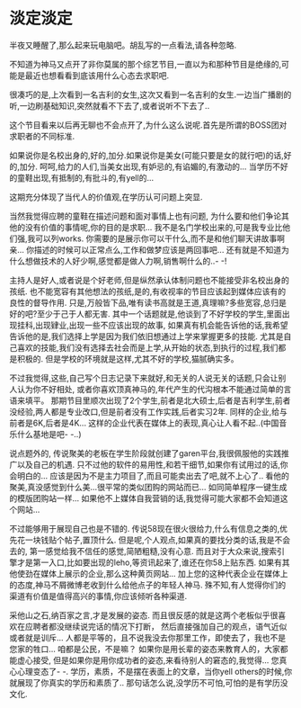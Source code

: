 # 淡定淡定

半夜又睡醒了,那么起来玩电脑吧。胡乱写的一点看法,请各种忽略. 

不知道为神马又点开了非你莫属的那个综艺节目,一直以为和那种节目是绝缘的,可能是最近也想看看到底该用什么心态去求职吧. 

很凑巧的是,上次看到一名吉利的女生,这次又看到一名吉利的女生.一边当广播剧的听,一边刷基础知识,突然就看不下去了,或者说听不下去了.. 

这个节目看来以后再无聊也不会点开了,为什么这么说呢.首先是所谓的BOSS团对求职者的不同标准. 

如果说你是名校出身的,好的,加分.如果说你是美女(可能只要是女的就行吧)的话,好的,加分. 呵呵,给力的人们,当美女出现,有妒忌的,有谄媚的,有激动的... 当学历不好的童鞋出现,有抵制的,有批斗的,有yell的...

这期充分体现了当代人的价值观,在学历认可问题上突显. 

当然我觉得应聘的童鞋在描述问题和面对事情上也有问题, 为什么要和他们争论其他的没有价值的事情呢,你的目的是求职... 我不是名门学校出来的,可是我专业比他们强,我可以列works. 你需要的是展示你可以干什么,而不是和他们聊天讲故事啊亲... 你描述的时候可以正常点么,工作和做梦应该是两回事吧... 还有就是不知道为什么想做技术的人好少啊,感觉都是做人力啊,销售啊什么的..- -! 

主持人是好人,或者说是个好老师,但是纵然承认体制问题也不能接受非名校出身的孩纸. 也不能宽容有其他想法的孩纸,是的,有收视率的节目应该起到媒体应该有的良性的督导作用. 只是,万般皆下品,唯有读书高就是王道,真理嘛?多些宽容,总归是好的吧?至少于己于人都无害. 其中一个话题就是,他谈到了不好学校的学生,里面出现挂科,出现肄业,出现一些不应该出现的故事, 如果真有机会能告诉他的话,我希望告诉他的是,我们选择上学是因为我们依旧想通过上学来掌握更多的技能. 尤其是自己喜欢的技能,我们没有选择去社会而是上学,从开始的状态,到执行的过程,我们都是积极的. 但是学校的环境就是这样,尤其不好的学校,猫腻确实多。 

不过我觉得,这些,自己写个日志记录下来就好,和无关的人说无关的话题,只会让别人认为你不好相处, 或者你喜欢顶真神马的,年代产生的代沟根本不能通过简单的言语来填平。 那期节目里顺次出现了2个学生,前者是北大硕士,后者是吉利学生,前者没经验,两人都是专业改口,但是前者没有工作实践,后者实习2年. 同样的企业,给与前者是6K,后者是4K... 这样的企业代表在媒体上的表现,真心让人看不起..(中国音乐什么基地是吧- -..) 

说点题外的, 传说聚美的老板在学生阶段就创建了garen平台,我很佩服他的实践推广以及自己的机遇. 只不过他的软件的易用性,和若干细节,如果你有试用过的话,你会明白的... 应该是因为不是主力项目了,而且可能卖出去了吧,就不上心了.. 看他的聚美,真没感觉到什么美...很平常的类似团购的网站而已... 如同简单程序一键生成的模版团购站一样... 如果他不上媒体自我营销的话,我觉得可能大家都不会知道这个网站... 

不过能够用于展现自己也是不错的. 传说58现在很火很给力,什么有信息之类的,优先花一块钱贴个帖子,置顶什么. 但是呢,个人观点,如果真的要找分类的话,我是不会去的, 第一感觉给我不信任的感觉,简陋粗糙,没有心意. 而且对于大众来说,搜索引擎才是第一入口,比如要出现的leho,等资讯起来了,谁还在你58上贴东西. 如果有其他使劲在媒体上展示的企业,那么这种黄页网站... 加上您的这种代表企业在媒体上的态度,神马不屑微博老收到什么给他点子的年轻人神马. 殊不知,有人觉得你们的渠道有价值是值得高兴的事情,你应该倾听各种渠道. 

采他山之石,纳百家之言,才是发展的姿态. 而且很反感的就是这两个老板似乎很喜欢在应聘者都没继续说完话的情况下打断， 然后直接强加自己的观点，语气近似或者就是训斥... 人都是平等的，且不说我没去你那里工作，即使去了，我也不是您家的牲口... 咱都是公民，不是嘛？ 如果你是用长辈的姿态来教育人的，大家都能虚心接受, 但是如果你是用你成功者的姿态,来看待别人的窘态的,我觉得... 您真心心理变态了- -. 学历，素质，不是摆在表面上的文章，当你yell others的时候,你就展现了你真实的学历和素质了.. 那句话怎么说,没学历不可怕,可怕的是有学历没文化.

